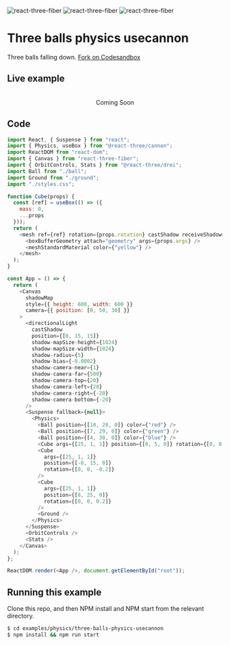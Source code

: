 ![react-three-fiber](https://img.shields.io/badge/dynamic/json?url=https://raw.githubusercontent.com/onion2k/r3f-by-example/develop/examples/physics/three-balls-physics-usecannon/package.json&label=react-three-fiber&query=$.dependencies['react-three-fiber']&color=green) ![react-three-fiber](https://img.shields.io/badge/dynamic/json?url=https://raw.githubusercontent.com/onion2k/r3f-by-example/develop/examples/physics/three-balls-physics-usecannon/package.json&label=three&query=$.dependencies['three']&color=green) ![react-three-fiber](https://img.shields.io/badge/dynamic/json?url=https://raw.githubusercontent.com/onion2k/r3f-by-example/develop/examples/physics/three-balls-physics-usecannon/package.json&label=@react-three/drei&query=$.dependencies['@react-three/drei']&color=green)

# Three balls physics usecannon

Three balls falling down. [Fork on Codesandbox](https://githubbox.com/onion2k/r3f-by-example/tree/develop/examples/physics/three-balls-physics-usecannon)

## Live example
<div align="center">
  <br>
Coming Soon
  <br>
</div>

## Code
```js
import React, { Suspense } from "react";
import { Physics, useBox } from "@react-three/cannon";
import ReactDOM from "react-dom";
import { Canvas } from "react-three-fiber";
import { OrbitControls, Stats } from "@react-three/drei";
import Ball from "./ball";
import Ground from "./ground";
import "./styles.css";

function Cube(props) {
  const [ref] = useBox(() => ({
    mass: 0,
    ...props
  }));
  return (
    <mesh ref={ref} rotation={props.rotation} castShadow receiveShadow>
      <boxBufferGeometry attach="geometry" args={props.args} />
      <meshStandardMaterial color={"yellow"} />
    </mesh>
  );
}

const App = () => {
  return (
    <Canvas
      shadowMap
      style={{ height: 600, width: 600 }}
      camera={{ position: [0, 50, 30] }}
    >
      <directionalLight
        castShadow
        position={[0, 15, 15]}
        shadow-mapSize-height={1024}
        shadow-mapSize-width={1024}
        shadow-radius={5}
        shadow-bias={-0.0002}
        shadow-camera-near={1}
        shadow-camera-far={500}
        shadow-camera-top={20}
        shadow-camera-left={20}
        shadow-camera-right={-20}
        shadow-camera-bottom={-20}
      />
      <Suspense fallback={null}>
        <Physics>
          <Ball position={[10, 28, 0]} color={"red"} />
          <Ball position={[7, 29, 0]} color={"green"} />
          <Ball position={[4, 30, 0]} color={"blue"} />
          <Cube args={[25, 1, 1]} position={[8, 5, 0]} rotation={[0, 0, 0.2]} />
          <Cube
            args={[25, 1, 1]}
            position={[-8, 15, 0]}
            rotation={[0, 0, -0.2]}
          />
          <Cube
            args={[25, 1, 1]}
            position={[8, 25, 0]}
            rotation={[0, 0, 0.2]}
          />
          <Ground />
        </Physics>
      </Suspense>
      <OrbitControls />
      <Stats />
    </Canvas>
  );
};

ReactDOM.render(<App />, document.getElementById("root"));

```

## Running this example

Clone this repo, and then NPM install and NPM start from the relevant directory.

```bash
$ cd examples/physics/three-balls-physics-usecannon
$ npm install && npm run start
```